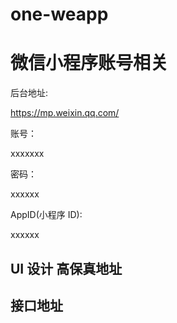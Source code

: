 <!--
 * @LastEditors: Mark
 * @Description: In User Settings Edit
 * @Author: Mark
 * @Date: 2019-04-30 23:54:00
 * @LastEditTime: 2019-04-30 23:55:22
 -->

# one-weapp

# 微信小程序账号相关

后台地址:

https://mp.weixin.qq.com/

账号：

xxxxxxx

密码：

xxxxxx

AppID(小程序 ID):

xxxxxx

## UI 设计 高保真地址

## 接口地址
